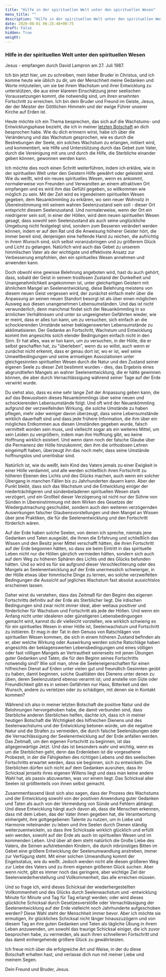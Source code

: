 ```yaml
---
title: "Hilfe in der spirituellen Welt unter den spirituellen Wesen"
menu_title: ""
description: "Hilfe in der spirituellen Welt unter den spirituellen Wesen"
date: 2020-08-01 06:25:48+00:75
draft: False
hidden: True
weight:
---
```

### Hilfe in der spirituellen Welt unter den spirituellen Wesen

Jesus - empfangen durch David Lampron am 27. Juli 1987.

Ich bin jetzt hier, um zu schreiben, mein lieber Bruder in Christus, und ich komme heute wie üblich zu dir, um der Menschheit meine Gedanken und Worte mitzuteilen, um sie bei ihrem Wachstum und ihrer Entwicklung zu unterstützen, die aus einer klareren Einschätzung jener seelischen Voraussetzungen kommt, die notwendig sind, um ihren ersehnten Fortschritt zu erreichen. Ich bin dein Bruder und Freund im Geiste, Jesus, der der Meister der Göttlichen Himmeln und der ewige Führer unserer Kirche auf Erden ist.

Heute möchte ich ein Thema besprechen, das sich auf die Wachstums- und Entwicklungsphase bezieht, die ich in meiner [letzten Botschaft](/aktuelle-botschaften/aktuelle-botschaften-in-reihenfolge-des-datums/aktuelle-botschaften-1984-1994/das-grosse-netzwerk-der-kommunikation-dl-jesus-9-juli-1987/) an dich besprochen habe. Wie du dich erinnern wirst, habe ich über die Veränderung und das Wachstum gesprochen, wie es durch die Bestrebungen der Seele, ein solches Wachstum zu erlangen, initiiert wird, und kommentiert, wie Hilfe und Unterstützung durch das Gebet zum Vater, durch die Vereinigung mit uns und durch die Hilfe, die Sterbliche einander geben können, gewonnen werden kann.

Ich möchte dies noch einen Schritt weiterführen, indem ich erkläre, wie in der spirituellen Welt unter den Geistern Hilfe gewährt oder geleistet wird. Wie du weißt, wird ein neues spirituelles Wesen, wenn es ankommt, normalerweise von Freunden und Verwandten an einem attraktiven Ort empfangen und es wird ihm das Gefühl gegeben, so willkommen wie möglich zu sein. Mit der Zeit wird es irgendeinem spirituellen Wesen gegeben, dem Neuankömmling zu erklären, wo sein neuer Wohnsitz in Übereinstimmung mit seinem wahren Seelenzustand sein soll - dieser Ort entspricht diesem Seelenzustand. Und normalerweise, wenn der Ort ein niedrigerer sein soll, in einer der Höllen, wird dem neuen spirituellen Wesen gesagt, dass sowohl sein Seelenzustand als auch seine unglückliche Umgebung nicht festgelegt sind, sondern zum Besseren verändert werden können, indem er auf den Rat und die Anweisung höherer Geister hört, die immer bereit sind, denjenigen eine helfende Hand zu reichen, die aufrichtig in ihrem Wunsch sind, sich selbst voranzubringen und zu größerem Glück und Licht zu gelangen. Natürlich wird auch das Gebet zu unserem himmlischen Vater als der wichtigste und effektivste Ansatz zur Verbesserung empfohlen, den ein spirituelles Wesen annehmen und anwenden kann.

Doch obwohl eine gewisse Belehrung angeboten wird, hast du auch gehört, dass, sobald der Geist in seinem trostlosen Zustand der Dunkelheit und Unangenehmlichkeit angekommen ist, unter gleichartigen Geistern mit ähnlichem Mangel an Seelenentwicklung, diese Belehrung meistens von diesem neuen Geist vergessen wird, der zunächst einfach mehr über die Anpassung an seinen neuen Standort besorgt ist als über einen möglichen Ausweg aus diesen unangenehmen Lebensumständen. Und das ist nicht verwunderlich, denn manchmal findet sich der Neuankömmling in so ärmlichen Verhältnissen und unter so ungeeigneten Gefährten wieder, wie er meint, dass er alles tun kann, um zu versuchen, sich einfach an die schockierenden Umstände seiner beklagenswerten Lebensumstände zu akklimatisieren. Der Gedanke an Fortschritt, Wachstum und Entwicklung kommt ihm angesichts solch elender Bedingungen einfach nicht in den Sinn. Er hat alles, was er tun kann, um zu versuchen, in der Hölle, die er selbst geschaffen hat, zu "überleben", wenn du so willst, auch wenn er zunächst nicht erkennt, dass er genau dort ist, wo er ist, weil seine Umweltbedingungen und seine armseligen Assoziationen unter gleichgesinnten spirituellen Wesen durch die Natur und den Zustand seiner eigenen Seele zu dieser Zeit bestimmt wurden - dies, das Ergebnis eines abgrundtiefen Mangels an wahrer Seelenentwicklung, die er hätte gewinnen können, die aber durch Vernachlässigung während seiner Tage auf der Erde verwirkt wurde.

Du siehst also, dass es eine sehr lange Zeit der Anpassung geben kann, die auf das Bewusstsein dieses Neuankömmlings über seine neuen und schockierenden Lebensumstände folgt. Und oft wird der Neuankömmling aufgrund der verzweifelnden Wirkung, die solche Umstände zu haben pflegen, mehr oder weniger davon überzeugt, dass seine Lebensumstände wirklich dauerhaft sind und dass jede frühere Information, die ihm über ein mögliches Entkommen aus diesen Umständen gegeben wurde, falsch vermittelt worden sein muss, und vielleicht sogar als ein weiteres Mittel, um sein Leiden zu vergrößern, indem man ihm Hoffnung gibt, wo keine Hoffnung wirklich existiert. Und wenn dann noch der falsche Glaube über die Permanenz der Hölle hinzukommt, den ihm die orthodoxen Lehren eingeimpft haben, überzeugt ihn das noch mehr, dass seine Umstände hoffnungslos und unerlösbar sind.

Natürlich ist, wie du weißt, kein Kind des Vaters jemals zu einer Ewigkeit in einer Hölle verdammt, und alle werden schließlich ihren Fortschritt zu höheren Ebenen des Lichts und des Glücks machen, auch wenn ein solcher Übergang in manchen Fällen bis zu Jahrhunderten dauern kann. Aber der Punkt bleibt, dass sich das Wachstum und die Entwicklung einiger der niederträchtigeren und sündenbeladenen spirituellen Wesen stark verzögert, und ein Großteil dieser Verzögerung ist nicht nur der Sühne von Sünden in Übereinstimmung mit dem Wirken des Gesetzes der Wiedergutmachung geschuldet, sondern auch den weiteren verzögernden Auswirkungen falscher Glaubensvorstellungen und dem Mangel an Wissen über jene Praktiken, die für die Seelenentwicklung und den Fortschritt förderlich wären.

Auf der Erde haben solche Seelen, von denen ich spreche, niemals jene Gedanken und Taten ausgeübt, die ihnen die Erfahrung und schließlich das Wissen und den Besitz jener Mittel verschafft hätten, die ihren Fortschritt auf der Erde begonnen hätten, so dass sie beim Eintritt in das spirituelle Leben nicht nur die Höllen gänzlich vermieden hätten, sondern sich auch auf dem Weg zu höheren Sphären des Lichts und des Glücks befunden hätten. Und so wird es für sie aufgrund dieser Verschlechterung oder des Mangels an Seelenentwicklung auf der Erde unermesslich schwieriger, in der Hölle etwas über himmlische Dinge zu lernen, wo solche verzweifelten Bedingungen die Aussicht auf jegliches Wachstum fast absolut aussichtslos erscheinen lassen.

Daher wirst du verstehen, dass das Zeitmaß für den Beginn des eigenen Fortschritts definitiv auf der Erde als Sterblicher liegt. Die irdischen Bedingungen sind zwar nicht immer ideal, aber weitaus positiver und förderlicher für Wachstum und Fortschritt als jede der Höllen. Und wenn ein Anfang nicht unter idealeren oder günstigeren Lebensbedingungen gemacht wird, kannst du dir vielleicht vorstellen, wie wirklich schwierig es für ein spirituelles Wesen in einer Hölle ist, Seelenwachstum und Fortschritt zu initiieren. Er mag in der Tat in den Genuss von Ratschlägen von spirituellen Wesen kommen, die sich in einem höheren Zustand befinden als er, aber welche Wirkung oder Auswirkung werden solche Ratschläge haben angesichts der beklagenswerten Lebensbedingungen und eines völligen oder fast völligen Mangels an Vertrautheit seinerseits mit jenen Übungen guter Gedanken und Taten, die für den Beginn seines Fortschritts notwendig sind? Wie soll man, ohne die Seeleneigenschaften für einen hilfreichen Dienst auf Erden unter vielen gut und freundlich Gesinnten geübt zu haben, damit beginnen, solche Qualitäten des Dienens unter denen zu üben, deren Seelenzustand ebenso verarmt ist; und anstelle von Güte oder Freundlichkeit gibt es in seinen Gefährten nur Hass, Bitterkeit und den Wunsch, andere zu verletzen oder zu schädigen, mit denen sie in Kontakt kommen?

Während ich also in meiner letzten Botschaft die positive Natur und die Belohnungen hervorgehoben habe, die damit verbunden sind, dass Sterbliche anderen Sterblichen helfen, dachte ich, dass ich in meiner heutigen Botschaft die Wichtigkeit des hilfreichen Dienens und des Seelenwachstums und der Entwicklung betonen würde, um die negative Natur und die Strafen zu vermeiden, die durch falsche Seelenübungen oder die Vernachlässigung der Seelenentwicklung auf der Erde anfallen werden. Das Zeitmaß, um den eigenen Fortschritt zu beginnen, ist das allgegenwärtige Jetzt. Und das ist besonders wahr und wichtig, wenn es um die Sterblichen geht, denn das Erdenleben ist die vorgesehene Probezeit, in der die Fähigkeiten des richtigen Lebens und des seelischen Fortschritts erwartet werden, dass sie beginnen, sich zu entwickeln. Die Sterblichen dürfen sich nicht auf dem Gedanken ausruhen, dass ihr Schicksal jenseits ihres eigenen Willens liegt und dass man keine andere Wahl hat, als passiv abzuwarten, was vor einem liegt. Das Schicksal aller Seelen ist größtenteils von ihnen selbst gemacht.

Zusammenfassend lässt sich also sagen, dass der Prozess des Wachstums und der Entwicklung sowohl von der positiven Anwendung guter Gedanken und Taten als auch von der Vermeidung von Sünde und Fehlern abhängt. Und diese Entwicklung hängt auch davon ab, dass die Menschen erkennen, dass mit dem Leben, das der Vater ihnen gegeben hat, die Verantwortung einhergeht, ihre gottgegebenen Talente zu nutzen, um in Liebe und Harmonie miteinander zu leben und ihre Seelen durch Dienen ständig weiterzuentwickeln, so dass ihre Schicksale wirklich glücklich und erfüllt sein werden, sowohl auf der Erde als auch im spirituellen Wesen und im kommenden Leben. Und über all dem steht natürlich die Große Liebe des Vaters, die Seinen aufstrebenden Kindern, die durch inbrünstiges Bitten im Gebet eine größere Entwicklung der Seelenumwandlung anstreben, immer zur Verfügung steht. Mit einer solchen Umwandlung kommt der Engelsstatus, wie du weißt. Jedoch werden nicht alle diesen größeren Weg zur Liebe des Vaters und zu ihrem eigenen größeren Glück suchen. Aber wenn nicht, gibt es immer noch das geringere, aber wichtige Ziel der Seelenwiederherstellung und Vollkommenheit, das alle erreichen müssen.

Und so frage ich, wird dieses Schicksal der wiederhergestellten Vollkommenheit und des Glücks durch Seelenwachstum und -entwicklung Minute für Minute und Tag für Tag erlangt werden; oder wird dieses glückliche Schicksal durch Gesetzesverstöße oder Vernachlässigung der Seelenentwicklung auf der Erde vielleicht noch Jahrhunderte aufgeschoben werden? Diese Wahl steht der Menschheit immer bevor. Aber ich möchte sie ermutigen, ihr glückliches Schicksal nicht länger hinauszuzögern und von diesem Tag an ihre guten Gedanken und Taten als tägliche Übung in ihrem Leben anzuwenden, um sowohl das traurige Schicksal einiger, die ich zuvor besprochen habe, zu vermeiden, als auch ihren schnelleren Fortschritt und das damit einhergehende größere Glück zu gewährleisten.

Ich freue mich über die erfolgreiche Art und Weise, in der du diese Botschaft erhalten hast, und verlasse dich nun mit meiner Liebe und meinem Segen.

Dein Freund und Bruder, Jesus.
